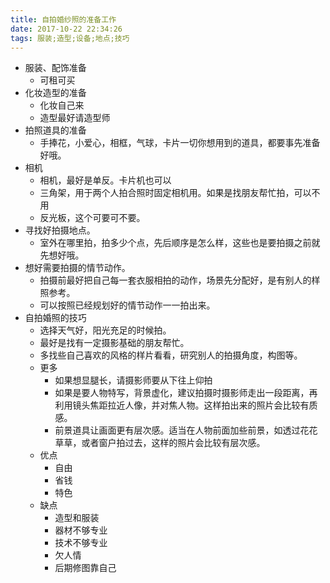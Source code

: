 ```yaml
---
title: 自拍婚纱照的准备工作
date: 2017-10-22 22:34:26
tags: 服装;造型;设备;地点;技巧
---
```

- 服装、配饰准备
    - 可租可买
- 化妆造型的准备
    - 化妆自己来
    - 造型最好请造型师
- 拍照道具的准备
    - 手捧花，小爱心，相框，气球，卡片一切你想用到的道具，都要事先准备好哦。
- 相机
    - 相机，最好是单反。卡片机也可以
    - 三角架，用于两个人拍合照时固定相机用。如果是找朋友帮忙拍，可以不用
    - 反光板，这个可要可不要。
- 寻找好拍摄地点。
    - 室外在哪里拍，拍多少个点，先后顺序是怎么样，这些也是要拍摄之前就先想好哦。
- 想好需要拍摄的情节动作。
    - 拍摄前最好把自己每一套衣服相拍的动作，场景先分配好，是有别人的样照参考。
    - 可以按照已经规划好的情节动作一一拍出来。
- 自拍婚照的技巧
    - 选择天气好，阳光充足的时候拍。
    - 最好是找有一定摄影基础的朋友帮忙。
    - 多找些自己喜欢的风格的样片看看，研究别人的拍摄角度，构图等。
    - 更多
        - 如果想显腿长，请摄影师要从下往上仰拍
        - 如果是要人物特写，背景虚化，建议拍摄时摄影师走出一段距离，再利用镜头焦距拉近人像，并对焦人物。这样拍出来的照片会比较有质感。
        - 前景道具让画面更有层次感。适当在人物前面加些前景，如透过花花草草，或者窗户拍过去，这样的照片会比较有层次感。
    - 优点
        - 自由
        - 省钱
        - 特色
    - 缺点
        - 造型和服装
        - 器材不够专业
        - 技术不够专业
        - 欠人情
        - 后期修图靠自己